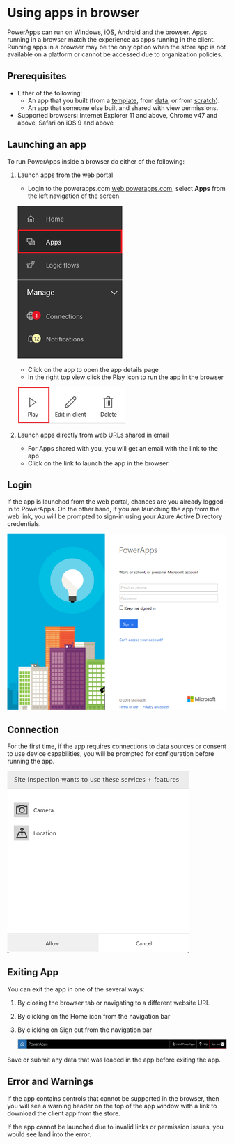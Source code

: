 <properties
    pageTitle="Run apps in browser | Microsoft PowerApps"
    description="Walkthrough - run apps in the browser"
    services=""
    suite="powerapps"
    documentationCenter="na"
    authors="KarthikB"
    manager=""
    editor="AFTOwen"
    tags=""
 />
<tags
    ms.service="powerapps"
    ms.devlang="na"
    ms.topic="article"
    ms.tgt_pltfrm="na"
    ms.workload="na"
    ms.date="04/13/2016"
    ms.author="karthikb"/>

# Using apps in browser #
PowerApps can run on Windows, iOS, Android and the browser. Apps running in a browser match the experience as apps running in the client. Running apps in a browser may be the only option when the store app is not available on a platform or cannot be accessed due to organization policies. 



## Prerequisites ##
- Either of the following:
	- An app that you built (from a [template](get-started-test-drive.md), from [data](get-started-create-from-data.md), or from [scratch](get-started-create-from-blank.md)).
	- An app that someone else built and shared with view permissions.
- Supported browsers: Internet Explorer 11 and above, Chrome v47 and above, Safari on iOS 9 and above



## Launching an app ##
To run PowerApps inside a browser do either of the following:

1. Launch apps from the web portal
	- Login to the powerapps.com [web.powerapps.com](http://web.powerapps.com), select **Apps** from the left navigation of the screen. 

	![Listing of apps in web.powerapps.com](./media/run-app-browser/portal-apps.png)

	- Click on the app to open the app details page
	- In the right top view click the Play icon to run the app in the browser
	
	![Play an app](./media/run-app-browser/portal-play.png)


1. Launch apps directly from web URLs shared in email

	- For Apps shared with you, you will get an email with the link to the app
	- Click on the link to launch the app in the browser.
	 
## Login ##
If the app is launched from the web portal, chances are you already logged-in to PowerApps. On the other hand, if you are launching the app from the web link, you will be prompted to sign-in using your Azure Active Directory credentials.

![Login user](./media/run-app-browser/web-login.png)

## Connection ##
For the first time, if the app requires connections to data sources or consent to use device capabilities, you will be prompted for configuration before running the app.

![Login user](./media/run-app-browser/app-connection.png)

## Exiting App ##
You can exit the app in one of the several ways:

1. By closing the browser tab or navigating to a different website URL
1. By clicking on the Home icon from the navigation bar
2. By clicking on Sign out from the navigation bar

	![Navbar](./media/run-app-browser/web-player-navbar.png)

Save or submit any data that was loaded in the app before exiting the app.

## Error and Warnings ##
If the app contains controls that cannot be supported in the browser, then you will see a warning header on the top of the app window with a link to download the client app from the store.


If the app cannot be launched due to invalid links or permission issues, you would see land into the error. 